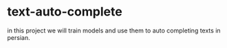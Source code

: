 # text-auto-complete
in this project we will train models and use them to auto completing texts in persian.
